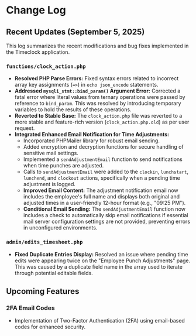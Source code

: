 # Change Log

## Recent Updates (September 5, 2025)

This log summarizes the recent modifications and bug fixes implemented in the Timeclock application.

### `functions/clock_action.php`

*   **Resolved PHP Parse Errors:** Fixed syntax errors related to incorrect array key assignments (`=>`) in `echo json_encode` statements.
*   **Addressed `mysqli_stmt::bind_param()` Argument Error:** Corrected a fatal error where literal values from ternary operations were passed by reference to `bind_param`. This was resolved by introducing temporary variables to hold the results of these operations.
*   **Reverted to Stable Base:** The `clock_action.php` file was reverted to a more stable and feature-rich version (`clock_action.php.old`) as per user request.
*   **Integrated Enhanced Email Notification for Time Adjustments:**
    *   Incorporated PHPMailer library for robust email sending.
    *   Added encryption and decryption functions for secure handling of sensitive mail settings.
    *   Implemented a `sendAdjustmentEmail` function to send notifications when time punches are adjusted.
    *   Calls to `sendAdjustmentEmail` were added to the `clockin`, `lunchstart`, `lunchend`, and `clockout` actions, specifically when a pending time adjustment is logged.
    *   **Improved Email Content:** The adjustment notification email now includes the employee's full name and displays both original and adjusted times in a user-friendly 12-hour format (e.g., "09:25 PM").
    *   **Conditional Email Sending:** The `sendAdjustmentEmail` function now includes a check to automatically skip email notifications if essential mail server configuration settings are not provided, preventing errors in unconfigured environments.

### `admin/edits_timesheet.php`

*   **Fixed Duplicate Entries Display:** Resolved an issue where pending time edits were appearing twice on the "Employee Punch Adjustments" page. This was caused by a duplicate field name in the array used to iterate through potential editable fields.

## Upcoming Features

### 2FA Email Codes

*   Implementation of Two-Factor Authentication (2FA) using email-based codes for enhanced security.
